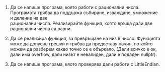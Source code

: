 1. Да се напише програма, която работи с рационални числа.    
   Програмата трябва да поддържа събиране, изваждане, умножение и   деление на две   
   рационални числа. Реализирайте функция, която връща дали две рационални числа са равни.

2. Да се реализира функция, за превръщане на низ в число. Функцията може да допусне грешки и  трябва да предоставя начин, по който можем да 
   разберем какво точно се е объркало. (Дали всичко е ок, дали има overflow, дали низът е невалиден, дали е подаден nullptr).

3. Да се напише програма, кяото проверява дали работи с LittleEndian.   
